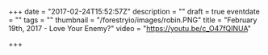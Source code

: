 +++
date = "2017-02-24T15:52:57Z"
description = ""
draft = true
eventdate = ""
tags = ""
thumbnail = "/forestryio/images/robin.PNG"
title = "February 19th, 2017 - Love Your Enemy?"
video = "https://youtu.be/c_O47fQINUA"

+++

